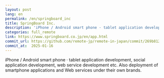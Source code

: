 ```yaml
---
layout: post
lang: en
permalink: /en/springboard_inc
title: SpringBoard Inc.
description: 'iPhone / Android smart phone · tablet application development, social application development, web service development etc. Also deployment of smartphone applications and Web services under their own brands.'
categories: full_remote
link: https://www.springboard.co.jp/en/app.html
commit_url: https://github.com/remote-jp/remote-in-japan/commit/269b8121aa196f71e3b6ae053662484bf0056892
commit_at:  2025-01-16
---
```


<p>iPhone / Android smart phone · tablet application development, social application development, web service development etc. Also deployment of smartphone applications and Web services under their own brands.</p>
